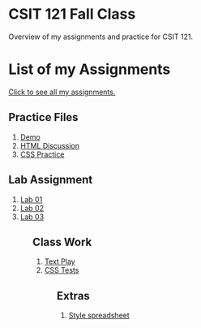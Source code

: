 # CSIT 121 Fall Class
Overview of my assignments and practice for CSIT 121.

<h1>List of my Assignments</h1>

<p><a href = "https://tyrannusexcle101.github.io/CSIT121/">Click to see all my assignments. </a></p>

<h2>Practice Files</h2>

<ol>
<li><a href = "Practice/demo.html">Demo</a></li>
<li><a href = "Practice/HTMLPractice.html">HTML Discussion</a></li>
<li><a href = "Practice/CSSPractice.html">CSS Practice</a></li>
</ol>

<h2>Lab Assignment</h2>

<ol>
<li><a href = "Lab01/aboutme.html">Lab 01</a></li>
<li><a href = "Lab02/index.html">Lab 02</a></li>
<li><a href = "Lab03/index.html">Lab 03</a></li>
<ol>

<h2>Class Work</h2>
<ol>
<li><a href = "ClassWork/textplay.html">Text Play</a></li>
<li><a href = "ClassWork/csstests.html">CSS Tests</a></li>
<ol>

<h2>Extras</h2>
<ol>
  <li><a href = "Lab03/style.css">Style spreadsheet</a></li>
</ol>

